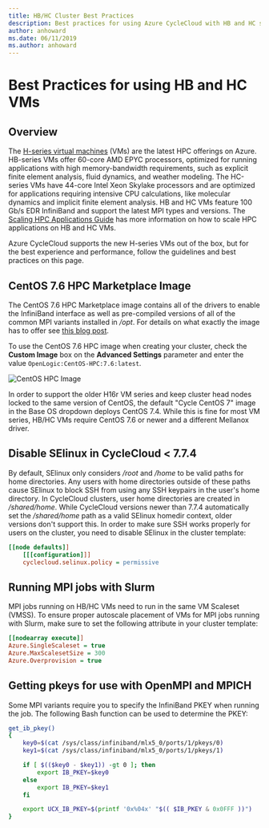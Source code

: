 ```yaml
---
title: HB/HC Cluster Best Practices
description: Best practices for using Azure CycleCloud with HB and HC series Virtual Machines.
author: anhoward
ms.date: 06/11/2019
ms.author: anhoward
---
```


# Best Practices for using HB and HC VMs

## Overview

The [H-series virtual machines](https://docs.microsoft.com/azure/virtual-machines/windows/sizes-hpc) (VMs) are the latest HPC offerings on Azure. HB-series VMs offer 60-core AMD EPYC processors, optimized for running applications with high memory-bandwidth requirements, such as explicit finite element analysis, fluid dynamics, and weather modeling. The HC-series VMs have 44-core Intel Xeon Skylake processors and are optimized for applications requiring intensive CPU calculations, like molecular dynamics and implicit finite element analysis. HB and HC VMs feature 100 Gb/s EDR InfiniBand and support the latest MPI types and versions. The [Scaling HPC Applications Guide](https://docs.microsoft.com/azure/virtual-machines/workloads/hpc/compiling-scaling-applications) has more information on how to scale HPC applications on HB and HC VMs.

Azure CycleCloud supports the new H-series VMs out of the box, but for the best experience and performance, follow the guidelines and best practices on this page.

## CentOS 7.6 HPC Marketplace Image

The CentOS 7.6 HPC Marketplace image contains all of the drivers to enable the InfiniBand interface as well as pre-compiled versions of all of the common MPI variants installed in */opt*. For details on what exactly the image has to offer see [this blog post](https://techcommunity.microsoft.com/t5/Azure-Compute/CentOS-HPC-VM-Image-for-SR-IOV-enabled-Azure-HPC-VMs/ba-p/665557). 

To use the CentOS 7.6 HPC image when creating your cluster, check the **Custom Image** box on the **Advanced Settings** parameter and enter the value `OpenLogic:CentOS-HPC:7.6:latest`.

![CentOS HPC Image](~/images/hc-marketplace-image.png)

In order to support the older H16r VM series and keep cluster head nodes locked to the same version of CentOS, the default "Cycle CentOS 7" image in the Base OS dropdown deploys CentOS 7.4. While this is fine for most VM series, HB/HC VMs require CentOS 7.6 or newer and a different Mellanox driver. 

## Disable SElinux in CycleCloud < 7.7.4

By default, SElinux only considers */root* and */home* to be valid paths for home directories. Any users with home directories outside of these paths cause SElinux to block SSH from using any SSH keypairs in the user's home directory. In CycleCloud clusters, user home directories are created in */shared/home*. While CycleCloud versions newer than 7.7.4 automatically set the */shared/home* path as a valid SElinux homedir context, older versions don't support this. In order to make sure SSH works properly for users on the cluster, you need to disable SElinux in the cluster template:
```ini
[[node defaults]]
    [[[configuration]]]
    cyclecloud.selinux.policy = permissive
```

## Running MPI jobs with Slurm

MPI jobs running on HB/HC VMs need to run in the same VM Scaleset (VMSS). To ensure proper autoscale placement of VMs for MPI jobs running with Slurm, make sure to set the following attribute in your cluster template:

```ini
[[nodearray execute]]
Azure.SingleScaleset = true
Azure.MaxScalesetSize = 300
Azure.Overprovision = true
```

## Getting pkeys for use with OpenMPI and MPICH

Some MPI variants require you to specify the InfiniBand PKEY when running the job. The following Bash function can be used to determine the PKEY:

```bash
get_ib_pkey()
{
    key0=$(cat /sys/class/infiniband/mlx5_0/ports/1/pkeys/0)
    key1=$(cat /sys/class/infiniband/mlx5_0/ports/1/pkeys/1)

    if [ $(($key0 - $key1)) -gt 0 ]; then
        export IB_PKEY=$key0
    else
        export IB_PKEY=$key1
    fi

    export UCX_IB_PKEY=$(printf '0x%04x' "$(( $IB_PKEY & 0x0FFF ))")
}
```
